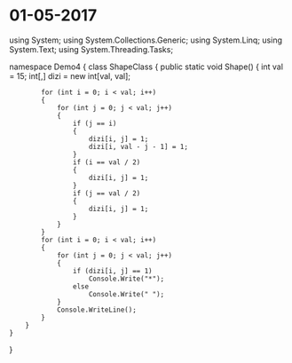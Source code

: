 # 01-05-2017

using System;
using System.Collections.Generic;
using System.Linq;
using System.Text;
using System.Threading.Tasks;

namespace Demo4
{
    class ShapeClass
    {
        public static void Shape()
        {
            int val = 15;
            int[,] dizi = new int[val, val];

            for (int i = 0; i < val; i++)
            {
                for (int j = 0; j < val; j++)
                {
                    if (j == i)
                    {
                        dizi[i, j] = 1;
                        dizi[i, val - j - 1] = 1;
                    }
                    if (i == val / 2)
                    {
                        dizi[i, j] = 1;
                    }
                    if (j == val / 2)
                    {
                        dizi[i, j] = 1;
                    }
                }
            }
            for (int i = 0; i < val; i++)
            {
                for (int j = 0; j < val; j++)
                {
                    if (dizi[i, j] == 1)
                        Console.Write("*");
                    else
                        Console.Write(" ");
                }
                Console.WriteLine();
            }
        }
    }
}
